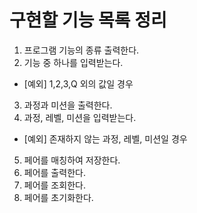 # 구현할 기능 목록 정리

1. 프로그램 기능의 종류 출력한다.
2. 기능 중 하나를 입력받는다.
- [예외] 1,2,3,Q 외의 값일 경우
3. 과정과 미션을 출력한다.
4. 과정, 레벨, 미션을 입력받는다.
- [예외] 존재하지 않는 과정, 레벨, 미션일 경우
5. 페어를 매칭하여 저장한다.
6. 페어를 출력한다.
7. 페어를 조회한다.
8. 페어를 초기화한다.